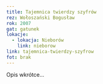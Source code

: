 ```yaml
---
title: Tajemnica twierdzy szyfrów
rez: Wołoszański Bogusław
rok: 2007
gat: gatunek
lokacje:
  - lokacja: Nieborów
    link: nieborow
link: tajemnica-twierdzy-szyfrow
fot: brak
---
```

Opis wkrótce…